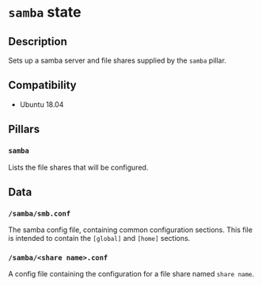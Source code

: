 # `samba` state

## Description

Sets up a samba server and file shares supplied by the `samba` pillar.

## Compatibility

- Ubuntu 18.04

## Pillars

### `samba`

Lists the file shares that will be configured.

## Data

### `/samba/smb.conf`

The samba config file, containing common configuration sections.
This file is intended to contain the `[global]` and `[home]` sections.

### `/samba/<share name>.conf`

A config file containing the configuration for a file share named `share name`.
